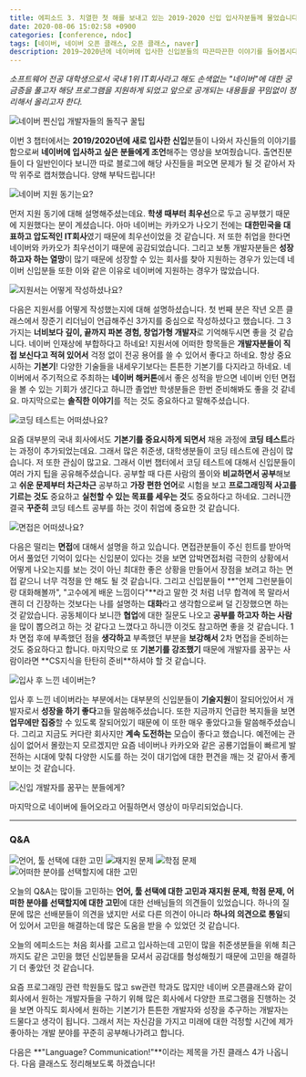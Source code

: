 ```yaml
---
title: 에피소드 3. 치열한 첫 해를 보내고 있는 2019-2020 신입 입사자분들께 물었습니다. - NAVER DEVELOPER OPEN CLASS
date: 2020-08-06 15:02:58 +0900
categories: [conference, ndoc]
tags: [네이버, 네이버 오픈 클래스, 오픈 클래스, naver]
description: 2019~2020년에 네이버에 입사한 신입분들의 따끈따끈한 이야기를 들어봅시다!
---
```


_소프트웨어 전공 대학생으로서 국내 1위 IT회사라고 해도 손색없는 "네이버"에 대한 궁금증을 풀고자 해당 프로그램을 지원하게 되었고 앞으로 공개되는 내용들을 꾸밈없이 정리해서 올리고자 한다._

![네이버 찐신입 개발자들의 돌직구 꿀팁](./images/2020-08-25-13-42-25.png)

이번 3 챕터에서는 **2019/2020년에 새로 입사한 신입**분들이 나와서 자신들의 이야기를 함으로써 **네이버에 입사하고 싶은 분들에게 조언**해주는 영상을 보여줬습니다. 출연진분들이 다 일반인이다 보니깐 따로 블로그에 해당 사진들을 퍼오면 문제가 될 것 같아서 자막 위주로 캡처했습니다. 양해 부탁드립니다!

![네이버 지원 동기는요?](./images/2020-08-25-13-42-39.png)

먼저 지원 동기에 대해 설명해주셨는데요. **학생 때부터 최우선**으로 두고 공부했기 때문에 지원했다는 분이 계셨습니다. 아마 네이버는 카카오가 나오기 전에는 **대한민국을 대표하고 압도적인 IT회사**였기 때문에 최우선이었을 것 같습니다. 저 또한 취업을 한다면 네이버와 카카오가 최우선이기 때문에 공감되었습니다. 그리고 보통 개발자분들은 **성장하고자 하는 열망**이 많기 때문에 성장할 수 있는 회사를 찾아 지원하는 경우가 있는데 네이버 신입분들 또한 이와 같은 이유로 네이버에 지원하는 경우가 많았습니다.

![지원서는 어떻게 작성하셨나요?](./images/2020-08-25-13-42-50.png)

다음은 지원서를 어떻게 작성했는지에 대해 설명하셨습니다. 첫 번째 분은 작년 오픈 클래스에서 장준기 리더님이 언급해주신 3가지를 중심으로 작성하셨다고 했습니다. 그 3가지는 **너비보다 깊이, 끝까지 파본 경험, 창업가형 개발자**로 기억해두시면 좋을 것 같습니다. 네이버 인재상에 부합하다고 하네요! 지원서에 어떠한 항목들은 **개발자분들이 직접 보신다고 적혀 있어서** 걱정 없이 전공 용어를 쓸 수 있어서 좋다고 하네요. 항상 중요시하는 **기본기**! 다양한 기술들을 내세우기보다는 튼튼한 기본기를 다지라고 하네요. 네이버에서 주기적으로 주최하는 **네이버 해커톤**에서 좋은 성적을 받으면 네이버 인턴 면접을 볼 수 있는 기회가 생긴다고 하니깐 졸업반 학생분들은 한번 준비해봐도 좋을 것 같네요. 마지막으로는 **솔직한 이야기**를 적는 것도 중요하다고 말해주셨습니다.

![코딩 테스트는 어떠셨나요?](./images/2020-08-25-13-45-49.png)

요즘 대부분의 국내 회사에서도 **기본기를 중요시하게 되면서** 채용 과정에 **코딩 테스트**라는 과정이 추가되었는데요. 그래서 많은 취준생, 대학생분들이 코딩 테스트에 관심이 많습니다. 저 또한 관심이 많고요. 그래서 이번 챕터에서 코딩 테스트에 대해서 신입분들이 여러 가지 팁을 공유해주셨습니다. 공부할 때 다른 사람의 풀이와 **비교하면서 공부**해보고 **쉬운 문제부터 차근차근** 공부하고 **가장 편한 언어**로 시험을 보고 **프로그래밍적 사고를 기르는 것도** 중요하고 **실천할 수 있는 목표를 세우는 것**도 중요하다고 하네요. 그러니깐 결국 **꾸준히** 코딩 테스트 공부를 하는 것이 취업에 중요한 것 같습니다.

![면접은 어떠셨나요?](./images/2020-08-25-13-46-02.png)

다음은 떨리는 **면접**에 대해서 설명을 하고 있습니다. 면접관분들이 주신 힌트를 받아먹어서 풀었던 기억이 있다는 신입분이 있다는 것을 보면 압박면접처럼 극한의 상황에서 어떻게 나오는지를 보는 것이 아닌 최대한 좋은 상황을 만들어서 장점을 보려고 하는 면접 같으니 너무 걱정을 안 해도 될 것 같습니다. 그리고 신입분들이 **"언제 그런분들이랑 대화해볼까", "고수에게 배운 느낌이다"**라고 말한 것 처럼 너무 합격에 목 말라서 괜히 더 긴장하는 것보다는 나를 설명하는 **대화**라고 생각함으로써 덜 긴장했으면 하는 것 같았습니다. 공동체이다 보니깐 **협업**에 대한 질문도 나오고 **공부를 하고자 하는 사람**을 많이 뽑으려고 하는 것 같다고 느꼈다고 하니깐 이것도 참고하면 좋을 것 같습니다. 1차 면접 후에 부족했던 점을 **생각하고** 부족했던 부분을 **보강해서** 2차 면접을 준비하는 것도 중요하다고 합니다. 마지막으로 또 **기본기를 강조했기** 때문에 개발자를 꿈꾸는 사람이라면 \*\*CS지식을 탄탄히 준비\*\*하셔야 할 것 같습니다.

![입사 후 느낀 네이버는?](./images/2020-08-25-13-48-29.png)

입사 후 느낀 네이버라는 부분에서는 대부분의 신입분들이 **기술지원**이 잘되어있어서 개발자로서 **성장을 하기 좋다**고들 말씀해주셨습니다. 또한 지금까지 언급한 복지들을 보면 **업무에만 집중**할 수 있도록 잘되어있기 때문에 이 또한 매우 좋았다고들 말씀해주셨습니다. 그리고 지금도 커다란 회사지만 **계속 도전하는** 모습이 좋다고 했습니다. 예전에는 관심이 없어서 몰랐는지 모르겠지만 요즘 네이버나 카카오와 같은 공룡기업들이 빠르게 발전하는 시대에 맞춰 다양한 시도를 하는 것이 대기업에 대한 편견을 깨는 것 같아서 좋게 보이는 것 같습니다.

![신입 개발자를 꿈꾸는 분들에게?](./images/2020-08-25-13-47-19.png)

마지막으로 네이버에 들어오라고 어필하면서 영상이 마무리되었습니다.

---

### **Q&A**

![언어, 툴 선택에 대한 고민](./images/2020-08-25-13-48-56.png) ![재지원 문제](./images/2020-08-25-13-49-01.png) ![학점 문제](./images/2020-08-25-13-49-05.png) ![어떠한 분야를 선택할지에 대한 고민](./images/2020-08-25-13-49-08.png)

오늘의 Q&A는 많이들 고민하는 **언어, 툴 선택에 대한 고민과 재지원 문제, 학점 문제, 어떠한 분야를 선택할지에 대한 고민**에 대한 선배님들의 의견들이 있었습니다. 하나의 질문에 많은 선배분들이 의견을 냈지만 서로 다른 의견이 아니라 **하나의 의견으로 통일**되어 있어서 고민을 해결하는데 많은 도움을 받을 수 있었던 것 같습니다.

오늘의 에피소드는 처음 회사를 고르고 입사하는데 고민이 많을 취준생분들을 위해 최근까지도 같은 고민을 했던 신입분들을 모셔서 공감대를 형성해줬기 때문에 고민을 해결하기 더 좋았던 것 같습니다.

요즘 프로그래밍 관련 학원들도 많고 sw관련 학과도 많지만 네이버 오픈클래스와 같이 회사에서 원하는 개발자들을 구하기 위해 많은 회사에서 다양한 프로그램을 진행하는 것을 보면 아직도 회사에서 원하는 기본기가 튼튼한 개발자와 성장을 추구하는 개발자는 드물다고 생각이 됩니다. 그래서 저는 자신감을 가지고 미래에 대한 걱정할 시간에 제가 좋아하는 개발 분야를 꾸준히 공부해나가려고 합니다.

다음은 **"Language? Communication!"**이라는 제목을 가진 클래스 4가 나옵니다. 다음 클래스도 정리해보도록 하겠습니다!
